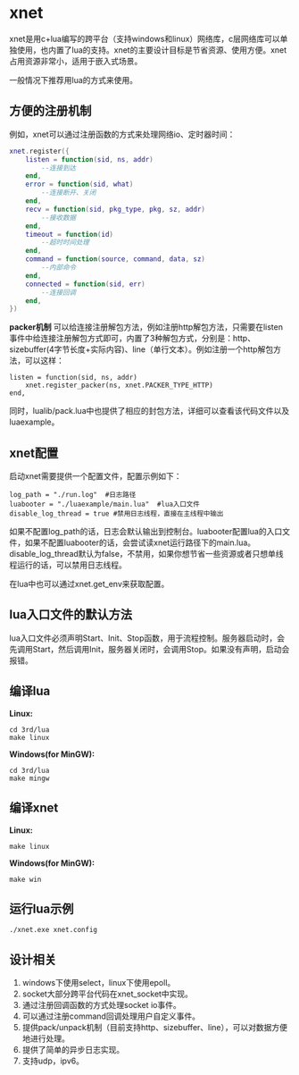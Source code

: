 # xnet
xnet是用c+lua编写的跨平台（支持windows和linux）网络库，c层网络库可以单独使用，也内置了lua的支持。xnet的主要设计目标是节省资源、使用方便。xnet占用资源非常小，适用于嵌入式场景。

一般情况下推荐用lua的方式来使用。

## 方便的注册机制
例如，xnet可以通过注册函数的方式来处理网络io、定时器时间：

```lua
xnet.register({
	listen = function(sid, ns, addr)
		--连接到达
	end,
	error = function(sid, what)
		--连接断开、关闭
	end,
	recv = function(sid, pkg_type, pkg, sz, addr)
		--接收数据
	end,
	timeout = function(id)
		--超时时间处理
	end,
	command = function(source, command, data, sz)
		--内部命令
	end,
	connected = function(sid, err)
		--连接回调
	end,
})
```

**packer机制**
可以给连接注册解包方法，例如注册http解包方法，只需要在listen事件中给连接注册解包方式即可，内置了3种解包方式，分别是：http、sizebuffer(4字节长度+实际内容)、line（单行文本）。例如注册一个http解包方法，可以这样：
```
listen = function(sid, ns, addr)
	xnet.register_packer(ns, xnet.PACKER_TYPE_HTTP)
end,
```
同时，lualib/pack.lua中也提供了相应的封包方法，详细可以查看该代码文件以及luaexample。

## xnet配置
启动xnet需要提供一个配置文件，配置示例如下：
```
log_path = "./run.log"  #日志路径
luabooter = "./luaexample/main.lua"  #lua入口文件
disable_log_thread = true #禁用日志线程，直接在主线程中输出
```

如果不配置log_path的话，日志会默认输出到控制台。luabooter配置lua的入口文件，如果不配置luabooter的话，会尝试读xnet运行路径下的main.lua。disable_log_thread默认为false，不禁用，如果你想节省一些资源或者只想单线程运行的话，可以禁用日志线程。

在lua中也可以通过xnet.get_env来获取配置。

## lua入口文件的默认方法
lua入口文件必须声明Start、Init、Stop函数，用于流程控制。服务器启动时，会先调用Start，然后调用Init，服务器关闭时，会调用Stop。如果没有声明，启动会报错。

## 编译lua
**Linux:**

```shell
cd 3rd/lua
make linux
```

**Windows(for MinGW):**

```shell
cd 3rd/lua
make mingw
```

## 编译xnet
**Linux:**

```shell
make linux
```

**Windows(for MinGW):**

```shell
make win
```

## 运行lua示例

```shell
./xnet.exe xnet.config
```

## 设计相关
1. windows下使用select，linux下使用epoll。
2. socket大部分跨平台代码在xnet_socket中实现。
3. 通过注册回调函数的方式处理socket io事件。
4. 可以通过注册command回调处理用户自定义事件。
5. 提供pack/unpack机制（目前支持http、sizebuffer、line），可以对数据方便地进行处理。
6. 提供了简单的异步日志实现。
7. 支持udp，ipv6。
